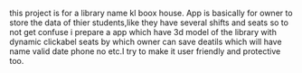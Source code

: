 this project is for a library name kl boox house. App is basically for owner to store the data of thier students,like they have several shifts and seats so to not get confuse i prepare a app which have 3d model of the library with dynamic clickabel seats by which owner can save deatils which will have name valid date phone no etc.I try to make it user friendly and protective too.   
